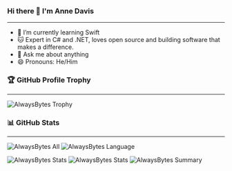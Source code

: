### Hi there 👋 I'm Anne Davis
---

- 🌱 I’m currently learning Swift
- 🐱 Expert in C# and .NET, loves open source and building software that makes a difference.
- 💬 Ask me about anything
- 😄 Pronouns: He/Him

### 🏆 GitHub Profile Trophy
---

![AlwaysBytes Trophy](https://github-profile-trophy.vercel.app/?username=AlwaysBytes&column=8&theme=oldie)

### 📊 GitHub Stats
---

![AlwaysBytes All](https://github-readme-stats.vercel.app/api/?username=AlwaysBytes&layout=compact&theme=midnight-purple&hide_border=true)
![AlwaysBytes Language](https://github-readme-stats.vercel.app/api/top-langs/?username=AlwaysBytes&langs_count=8&layout=compact&theme=midnight-purple&hide_border=true)

![AlwaysBytes Stats](https://github-profile-summary-cards.vercel.app/api/cards/repos-per-language?username=AlwaysBytes&theme=solarized_dark)
![AlwaysBytes Stats](https://github-profile-summary-cards.vercel.app/api/cards/most-commit-language?username=AlwaysBytes&theme=solarized_dark)
![AlwaysBytes Summary](https://github-profile-summary-cards.vercel.app/api/cards/profile-details?username=AlwaysBytes&theme=solarized_dark)
